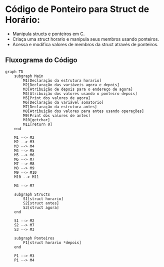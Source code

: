 # Código de Ponteiro para Struct de Horário:

- Manipula structs e ponteiros em C.
- Criaça uma struct horario e manipula seus membros usando ponteiros.
- Acessa e modifica valores de membros da struct através de ponteiros.

## Fluxograma do Código

``` mermaid
graph TD
    subgraph Main
        M1[Declaração da estrutura horario]
        M2[Declaração das variáveis agora e depois]
        M3[Atribuição de depois para o endereço de agora]
        M4[Atribuição dos valores usando o ponteiro depois]
        M5[Print dos valores de agora]
        M6[Declaração da variável somatorio]
        M7[Declaração da estrutura antes]
        M8[Atribuição dos valores para antes usando operações]
        M9[Print dos valores de antes]
        M10[getchar]
        M11[return 0]
    end

    M1 --> M2
    M2 --> M3
    M3 --> M4
    M4 --> M5
    M5 --> M6
    M6 --> M7
    M7 --> M8
    M8 --> M9
    M9 --> M10
    M10 --> M11

    M4 --> M7

    subgraph Structs
        S1[struct horario]
        S2[struct antes]
        S3[struct agora]
    end

    S1 --> M2
    S2 --> M7
    S3 --> M3

    subgraph Ponteiros
        P1[struct horario *depois]
    end

    P1 --> M3
    P1 --> M4


```

